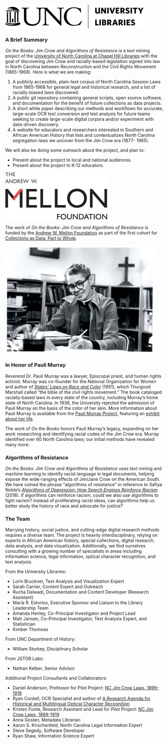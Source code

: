 ![University Libraries logo](/images/UniversityLibraries_logo_black_h75.png) 
### A Brief Summary 
 
*On the Books: Jim Crow and Algorithms of Resistance* is a text mining project of the [University of North Carolina at Chapel Hill Libraries](https://library.unc.edu/) with the goal of discovering Jim Crow and racially-based legislation signed into law in North Carolina between Reconstruction and the Civil Rights Movement (1865-1968). Here is what we are making: 
 
 1. A publicly accessible, plain-text corpus of North Carolina Session Laws from 1865-1968 for general legal and historical research, and a list of racially-biased laws discovered. 
 2. A public git repository containing general scripts, open source software, and documentation for the benefit of future collections as data projects. 
 3. A short white paper describing our methods and workflows for accurate, large-scale OCR text conversion and text analysis for future teams seeking to create large-scale digital corpora and/or experiment with data-driven discovery. 
 4. A website for educators and researchers interested in Southern and African American History that lists and contextualizes North Carolina segregation laws we uncover from the Jim Crow era (1877- 1965). 
 
 We will also be doing some outreach about the project, and plan to:  
* Present about the project to local and national audiences. 
* Present about the project to K-12 educators. 
 
 ![Mellon Logo](/images/mellon-foundation-logo.jpg) 

The work of *On the Books: Jim Crow and Algorithms of Resistance* is funded by the [Andrew W. Mellon Foundation](https://mellon.org/) as part of the first cohort for [Collections as Data: Part to Whole](https://collectionsasdata.github.io/part2whole/). 

 ![Pauli Murray](/images/Pauli_Murray.jpg) 

### In Honor of Pauli Murray 

Reverend Dr. Pauli Murray was a lawyer, Episcopal priest, and human rights activist. Murray was co-founder for the National Organization for Women and author of *[States’ Laws on Race and Color]( http://www.worldcat.org/oclc/558131703)* (1951), which Thurgood Marshall called “the bible of the civil rights movement.” The book cataloged racially-based laws in every state of the country, including Murray’s home state of North Carolina. In 1938, the University rejected the admission of Pauli Murray on the basis of the color of her skin. More information about Pauli Murray is available from the [Pauli Murray Project](https://paulimurrayproject.org/), featuring an [exhibit about her life]( https://sites.fhi.duke.edu/paulimurrayproject/).  

The work of *On the Books* honors Pauli Murray’s legacy, expanding on her work researching and identifying racial codes of the Jim Crow era. Murray identified over 60 North Carolina laws; our initial methods have revealed many more. 

### Algorithms of Resistance 
 
*On the Books: Jim Crow and Algorithms of Resistance* uses text mining and machine learning to identify racist language in legal documents, helping expose the wide-ranging effects of Jim/Jane Crow on the American South. We have coined the phrase “algorithms of resistance” in reference to Safiya Noble’s *[Algorithms of Oppression: How Search Engines Reinforce Racism]( http://www.worldcat.org/oclc/987591529)* (2018). If algorithms can reinforce racism, could we also use algorithms to fight racism? Instead of proliferating racist ideas, can algorithms help us better study the history of race and advocate for justice?  
 
### The Team 
 
Marrying history, social justice, and cutting-edge digital research methods requires a diverse team. The project is heavily interdisciplinary, relying on experts in African American history, special collections, digital research, data analysis, and data visualization. Additionally, we find ourselves consulting with a growing number of specialists in areas including information science, legal information, optical character recognition, and text analysis.  
 
From the University Libraries: 
* Lorin Bruckner, Text Analysis and Visualization Expert 
* Sarah Carrier, Content Expert and Outreach 
* Rucha Dalwadi, Documentation and Content Developer (Research Assistant) 
* María R. Estorino, Executive Sponsor and Liaison to the Library Leadership Team 
* Amanda Henley, Co-Principal Investigator and Project Lead  
* Matt Jansen, Co-Principal Investigator, Text Analysis Expert, and Statistician 
* Kimber Thomoas 

From UNC Department of History: 
* William Sturkey, Disciplinary Scholar 
 
From JSTOR Labs: 
* Nathan Kelber, Senior Advisor 
 
Additional Project Consultants and Collaborators: 
* Daniel Anderson, Professor for Pilot Project: [NC Jim Crow Laws, 1899-1919](http://nc-jim-crow-laws.prospect.unc.edu/) 
* Ryan Cordell, OCR Specialist and author of [A Research Agenda for Historical and Multilingual Optical Character Recognition](https://ocr.northeastern.edu/report/) 
* Kristen Foote, Research Assistant and Lead for Pilot Project: [NC Jim Crow Laws, 1899-1919](http://nc-jim-crow-laws.prospect.unc.edu/) 
* Anna Goslen, Metadata Librarian
* Aaron S. Kirschenfeld, North Carolina Legal Information Expert 
* Steve Segedy, Software Developer 
* Ryan Shaw, Information Science Expert 

